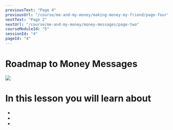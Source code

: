 ```yaml
---
previousText: "Page 4"
previousUrl: "/course/me-and-my-money/making-money-my-friend/page-four"
nextText: "Page 2"
nextUrl: "/course/me-and-my-money/money-messages/page-two"
courseModuleId: "5"
sessionId: "4"
pageId: "4"
---
```



# Roadmap to Money Messages

<img src="/assets/img/roadmap.png" />

# In this lesson you will learn about

-  
- 
- 

